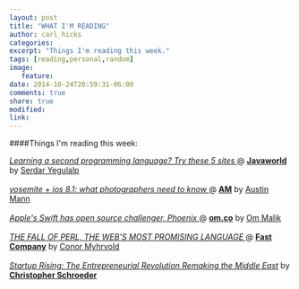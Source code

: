 ```yaml
---
layout: post
title: "WHAT I'M READING"
author: carl_hicks 
categories:
excerpt: "Things I'm reading this week."
tags: [reading,personal,random]
image:
   feature:
date: 2014-10-24T20:59:31-06:00
comments: true
share: true
modified:
link:
---
```


####Things I'm reading this week:

[ _Learning a second programming language? Try these 5 sites_ ](http://www.javaworld.com/article/2833812/learn-java/learning-a-second-programming-language-try-these-5-sites.html) @ [**Javaworld**](http://javaworld.com) by [Serdar Yegulalp](https://twitter.com/syegulalp) 
<br>
<br>
[ _yosemite + ios 8.1: what photographers need to know_ ](http://austinmann.com/trek/yosemite-ios-81-for-the-photographer) @ [**AM**](http://austinmann.com) by [Austin Mann](http://austinmann.com/profile) 
<br>
<br>
[ _Apple's Swift has open source challenger, Phoenix_ ](http://om.co/2014/10/21/swift-vs-phoenix-programming-language/) @ [**om.co**](http://om.co) by [Om Malik](http://om.co/about-om-malik/)
<br>
<br>
[ _THE FALL OF PERL, THE WEB'S MOST PROMISING LANGUAGE_ ](http://m.fastcolabs.com/3026446/the-fall-of-perl-the-webs-most-promising-language) @ [**Fast Company**](http://fastcolabs.com) by [Conor Myhrvold](http://Twitter.com/Conormyhrvold)
<br>
<br>
[ _Startup Rising: The Entrepreneurial Revolution Remaking the Middle East_](http://startuprisingbook.com) by [**Christopher Schroeder**](http://startrisingbook.com/meet-christopher)
